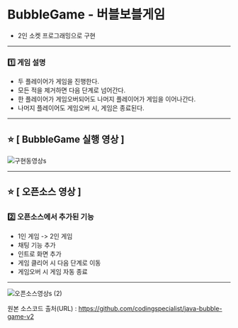 # BubbleGame - 버블보블게임
 - 2인 소켓 프로그래밍으로 구현

 ---
### :one: 게임 설명
- 두 플레이어가 게임을 진행한다.
- 모든 적을 제거하면 다음 단계로 넘어간다.
- 한 플레이어가 게임오버되어도 나머지 플레이어가 게임을 이어나간다.
- 나머지 플레이어도 게임오버 시, 게임은 종료된다.
 ---

## ⭐ [ BubbleGame 실행 영상 ]
  

![구현동영상s](https://github.com/cw1662/BubbleGame/assets/101031116/6b9947d3-473a-464a-8558-2c706bd8a126)


---
## ⭐ [ 오픈소스 영상 ]
  
### :two: 오픈소스에서 추가된 기능
- 1인 게임 -> 2인 게임
- 채팅 기능 추가
- 인트로 화면 추가
- 게임 클리어 시 다음 단계로 이동
- 게임오버 시 게임 자동 종료
 ---  

![오픈소스영상s (2)](https://github.com/cw1662/BubbleGame/assets/101031116/cf74eb12-a267-4224-b18b-af6a6c186b36)




원본 소스코드 출처(URL) : https://github.com/codingspecialist/java-bubble-game-v2
